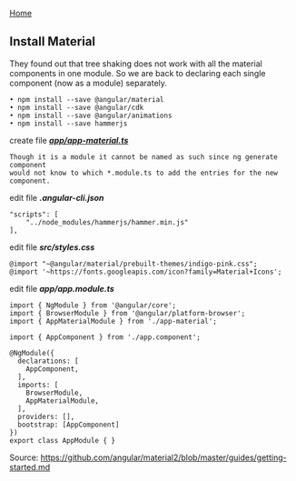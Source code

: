 [Home](../README.md)
## Install Material

They found out that tree shaking does not work with all the material components in one module. So we are back to declaring each single component (now as a module) separately.

    • npm install --save @angular/material  
    • npm install --save @angular/cdk    
    • npm install --save @angular/animations  
    • npm install --save hammerjs

create file ***[app/app-material.ts](./app-material.ts)*** 


    Though it is a module it cannot be named as such since ng generate component  
    would not know to which *.module.ts to add the entries for the new component.

edit file ***.angular-cli.json***

    "scripts": [
        "../node_modules/hammerjs/hammer.min.js"
    ],


edit file ***src/styles.css***

    @import "~@angular/material/prebuilt-themes/indigo-pink.css";
    @import '~https://fonts.googleapis.com/icon?family=Material+Icons';

edit file ***app/app.module.ts***

    import { NgModule } from '@angular/core';
    import { BrowserModule } from '@angular/platform-browser';
    import { AppMaterialModule } from './app-material';
    
    import { AppComponent } from './app.component';
    
    @NgModule({
      declarations: [
        AppComponent,
      ],
      imports: [
        BrowserModule,
        AppMaterialModule,
      ],
      providers: [],
      bootstrap: [AppComponent]
    })
    export class AppModule { }


Source:
https://github.com/angular/material2/blob/master/guides/getting-started.md
